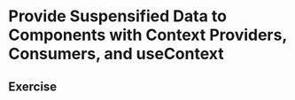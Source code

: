 # Provide Suspensified Data to Components with Context Providers, Consumers, and useContext

## Exercise
